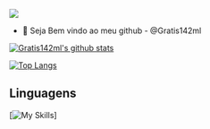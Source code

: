 ![](https://komarev.com/ghpvc/?username=initcodeexemplos&color=9745F5)


- 👋 Seja Bem vindo ao meu github -  @Gratis142ml

[![Gratis142ml's github stats](https://github-readme-stats.vercel.app/api?username=Gratis142ml&show_icons=true&&theme=radical&hide=["contribs","issues"])](https://github.com/Gratis142ml)

[![Top Langs](https://github-readme-stats-git-masterrstaa-rickstaa.vercel.app/api/top-langs/?username=Gratis142ml&show_icons=true&theme=radical)](https://github.com/anuraghazra/github-readme-stats)

 ## Linguagens
 [![My Skills](https://skillicons.dev/icons?i=js,html)]
<!---
Gratis142ml/Gratis142ml is a ✨ special ✨ repository because its `README.md` (this file) appears on your GitHub profile.
You can click the Preview link to take a look at your changes.
--->
